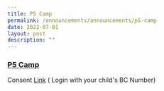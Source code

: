 ```yaml
---
title: P5 Camp
permalink: /announcements/announcements/p5-camp
date: 2022-07-01
layout: post
description: ""
---
```

### [P5 Camp](https://calendar.google.com/calendar/u/0/r?cid=moe.edu.sg_4ce90ju9s26q0hp8kakteaue9g@group.calendar.google.com)

Consent [Link](https://forms.moe.edu.sg/forms/vWZ1Ee) ( Login with your child's BC Number)
